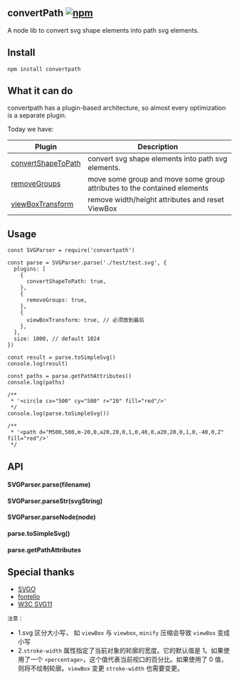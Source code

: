 ## convertPath [![npm](https://img.shields.io/badge/npm-convertpath-green.svg?style=flat-square)](https://www.npmjs.com/package/convertpath)

A node lib to convert svg shape elements into path svg elements.

## Install

```
npm install convertpath
```

## What it can do

convertpath has a plugin-based architecture, so almost every optimization is a separate plugin.

Today we have:

| Plugin                                                                                                    | Description                                                              |
| --------------------------------------------------------------------------------------------------------- | ------------------------------------------------------------------------ |
| [convertShapeToPath](https://github.com/pfan123/convertpath/blob/master/lib/filter/convertShapeToPath.js) | convert svg shape elements into path svg elements.                       |
| [removeGroups](https://github.com/pfan123/convertpath/blob/master/lib/filter/removeGroups.js)             | move some group and move some group attributes to the contained elements |
| [viewBoxTransform](https://github.com/pfan123/convertpath/blob/master/lib/filter/viewBoxTransform.js)     | remove width/height attributes and reset ViewBox                         |

## Usage

```
const SVGParser = require('convertpath')

const parse = SVGParser.parse('./test/test.svg', {
  plugins: [
    {
      convertShapeToPath: true,
    },
    {
      removeGroups: true,
    },
    {
      viewBoxTransform: true, // 必须放到最后
    },
  ],
  size: 1000, // default 1024
})

const result = parse.toSimpleSvg()
console.log(result)

const paths = parse.getPathAttributes()
console.log(paths)

/**
 * '<circle cx="500" cy="500" r="20" fill="red"/>'
 */
console.log(parse.toSimpleSvg())

/**
 * '<path d="M500,500,m-20,0,a20,20,0,1,0,40,0,a20,20,0,1,0,-40,0,Z" fill="red"/>'
 */

```

## API

#### SVGParser.parse(filename)

#### SVGParser.parseStr(svgString)

#### SVGParser.parseNode(node)

#### parse.toSimpleSvg()

#### parse.getPathAttributes

## Special thanks

- [SVGO](https://github.com/svg/svgo)
- [fontello](https://github.com/fontello/svgpath)
- [W3C SVG11](https://www.w3.org/TR/SVG11/)

`注意：`

- 1.svg 区分大小写， 如 `viewBox` 与 `viewbox`, `minify` 压缩会导致 `viewBox` 变成小写
- 2.`stroke-width` 属性指定了当前对象的轮廓的宽度。它的默认值是 1。如果使用了一个 `<percentage>`，这个值代表当前视口的百分比。如果使用了 0 值，则将不绘制轮廓。`viewBox` 变更 `stroke-width` 也需要变更。
